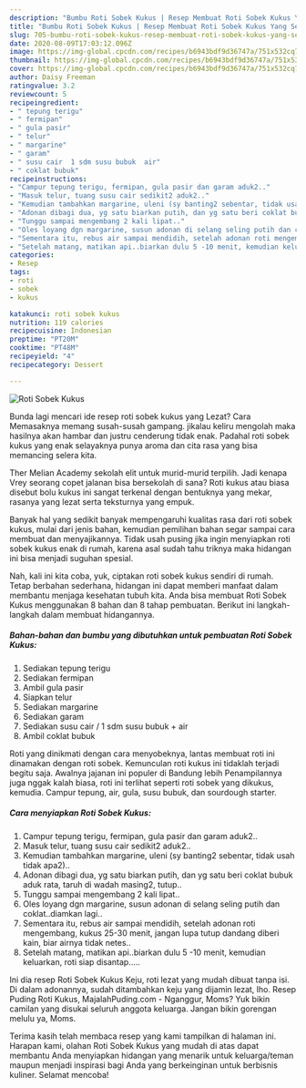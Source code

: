 ```yaml
---
description: "Bumbu Roti Sobek Kukus | Resep Membuat Roti Sobek Kukus Yang Sedap"
title: "Bumbu Roti Sobek Kukus | Resep Membuat Roti Sobek Kukus Yang Sedap"
slug: 705-bumbu-roti-sobek-kukus-resep-membuat-roti-sobek-kukus-yang-sedap
date: 2020-08-09T17:03:12.096Z
image: https://img-global.cpcdn.com/recipes/b6943bdf9d36747a/751x532cq70/roti-sobek-kukus-foto-resep-utama.jpg
thumbnail: https://img-global.cpcdn.com/recipes/b6943bdf9d36747a/751x532cq70/roti-sobek-kukus-foto-resep-utama.jpg
cover: https://img-global.cpcdn.com/recipes/b6943bdf9d36747a/751x532cq70/roti-sobek-kukus-foto-resep-utama.jpg
author: Daisy Freeman
ratingvalue: 3.2
reviewcount: 5
recipeingredient:
- " tepung terigu"
- " fermipan"
- " gula pasir"
- " telur"
- " margarine"
- " garam"
- " susu cair  1 sdm susu bubuk  air"
- " coklat bubuk"
recipeinstructions:
- "Campur tepung terigu, fermipan, gula pasir dan garam aduk2.."
- "Masuk telur, tuang susu cair sedikit2 aduk2.."
- "Kemudian tambahkan margarine, uleni (sy banting2 sebentar, tidak usah tidak apa2).."
- "Adonan dibagi dua, yg satu biarkan putih, dan yg satu beri coklat bubuk aduk rata, taruh di wadah masing2, tutup.."
- "Tunggu sampai mengembang 2 kali lipat.."
- "Oles loyang dgn margarine, susun adonan di selang seling putih dan coklat..diamkan lagi.."
- "Sementara itu, rebus air sampai mendidih, setelah adonan roti mengembang, kukus 25-30 menit, jangan lupa tutup dandang diberi kain, biar airnya tidak netes.."
- "Setelah matang, matikan api..biarkan dulu 5 -10 menit, kemudian keluarkan, roti siap disantap....."
categories:
- Resep
tags:
- roti
- sobek
- kukus

katakunci: roti sobek kukus 
nutrition: 119 calories
recipecuisine: Indonesian
preptime: "PT20M"
cooktime: "PT48M"
recipeyield: "4"
recipecategory: Dessert

---
```



![Roti Sobek Kukus](https://img-global.cpcdn.com/recipes/b6943bdf9d36747a/751x532cq70/roti-sobek-kukus-foto-resep-utama.jpg)

Bunda lagi mencari ide resep roti sobek kukus yang Lezat? Cara Memasaknya memang susah-susah gampang. jikalau keliru mengolah maka hasilnya akan hambar dan justru cenderung tidak enak. Padahal roti sobek kukus yang enak selayaknya punya aroma dan cita rasa yang bisa memancing selera kita.

Ther Melian Academy sekolah elit untuk murid-murid terpilih. Jadi kenapa Vrey seorang copet jalanan bisa bersekolah di sana? Roti kukus atau biasa disebut bolu kukus ini sangat terkenal dengan bentuknya yang mekar, rasanya yang lezat serta teksturnya yang empuk.

Banyak hal yang sedikit banyak mempengaruhi kualitas rasa dari roti sobek kukus, mulai dari jenis bahan, kemudian pemilihan bahan segar sampai cara membuat dan menyajikannya. Tidak usah pusing jika ingin menyiapkan roti sobek kukus enak di rumah, karena asal sudah tahu triknya maka hidangan ini bisa menjadi suguhan spesial.


Nah, kali ini kita coba, yuk, ciptakan roti sobek kukus sendiri di rumah. Tetap berbahan sederhana, hidangan ini dapat memberi manfaat dalam membantu menjaga kesehatan tubuh kita. Anda bisa membuat Roti Sobek Kukus menggunakan 8 bahan dan 8 tahap pembuatan. Berikut ini langkah-langkah dalam membuat hidangannya.

<!--inarticleads1-->

##### Bahan-bahan dan bumbu yang dibutuhkan untuk pembuatan Roti Sobek Kukus:

1. Sediakan  tepung terigu
1. Sediakan  fermipan
1. Ambil  gula pasir
1. Siapkan  telur
1. Sediakan  margarine
1. Sediakan  garam
1. Sediakan  susu cair / 1 sdm susu bubuk + air
1. Ambil  coklat bubuk


Roti yang dinikmati dengan cara menyobeknya, lantas membuat roti ini dinamakan dengan roti sobek. Kemunculan roti kukus ini tidaklah terjadi begitu saja. Awalnya jajanan ini populer di Bandung lebih Penampilannya juga nggak kalah biasa, roti ini terlihat seperti roti sobek yang dikukus, kemudia. Campur tepung, air, gula, susu bubuk, dan sourdough starter. 

<!--inarticleads2-->

##### Cara menyiapkan Roti Sobek Kukus:

1. Campur tepung terigu, fermipan, gula pasir dan garam aduk2..
1. Masuk telur, tuang susu cair sedikit2 aduk2..
1. Kemudian tambahkan margarine, uleni (sy banting2 sebentar, tidak usah tidak apa2)..
1. Adonan dibagi dua, yg satu biarkan putih, dan yg satu beri coklat bubuk aduk rata, taruh di wadah masing2, tutup..
1. Tunggu sampai mengembang 2 kali lipat..
1. Oles loyang dgn margarine, susun adonan di selang seling putih dan coklat..diamkan lagi..
1. Sementara itu, rebus air sampai mendidih, setelah adonan roti mengembang, kukus 25-30 menit, jangan lupa tutup dandang diberi kain, biar airnya tidak netes..
1. Setelah matang, matikan api..biarkan dulu 5 -10 menit, kemudian keluarkan, roti siap disantap.....


Ini dia resep Roti Sobek Kukus Keju, roti lezat yang mudah dibuat tanpa isi. Di dalam adonannya, sudah ditambahkan keju yang dijamin lezat, lho. Resep Puding Roti Kukus, MajalahPuding.com - Nganggur, Moms? Yuk bikin camilan yang disukai seluruh anggota keluarga. Jangan bikin gorengan melulu ya, Moms. 

Terima kasih telah membaca resep yang kami tampilkan di halaman ini. Harapan kami, olahan Roti Sobek Kukus yang mudah di atas dapat membantu Anda menyiapkan hidangan yang menarik untuk keluarga/teman maupun menjadi inspirasi bagi Anda yang berkeinginan untuk berbisnis kuliner. Selamat mencoba!
